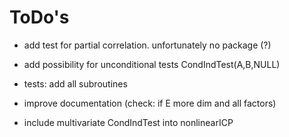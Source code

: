 # ToDo's

* add test for partial correlation.
unfortunately no package (?)

* add possibility for unconditional tests
CondIndTest(A,B,NULL)

* tests: add all subroutines

* improve documentation (check: if E more dim and all factors)

* include multivariate CondIndTest into nonlinearICP